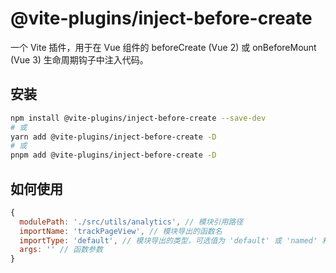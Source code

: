 # @vite-plugins/inject-before-create

一个 Vite 插件，用于在 Vue 组件的 beforeCreate (Vue 2) 或 onBeforeMount (Vue 3) 生命周期钩子中注入代码。

## 安装

```bash
npm install @vite-plugins/inject-before-create --save-dev
# 或
yarn add @vite-plugins/inject-before-create -D
# 或
pnpm add @vite-plugins/inject-before-create -D
```

## 如何使用
```javascript
{
  modulePath: './src/utils/analytics', // 模块引用路径
  importName: 'trackPageView', // 模块导出的函数名
  importType: 'default', // 模块导出的类型，可选值为 'default' 或 'named' 和 'namespace'
  args: '' // 函数参数
}
```
